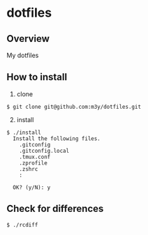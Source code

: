 dotfiles
========

Overview
--------
My dotfiles

How to install
--------------

1. clone
```
$ git clone git@github.com:m3y/dotfiles.git
```

2. install
```
$ ./install
  Install the following files.
    .gitconfig
    .gitconfig.local
    .tmux.conf
    .zprofile
    .zshrc
    :

  OK? (y/N): y
```

Check for differences
---------------------

```
$ ./rcdiff
```
